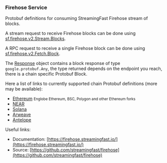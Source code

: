 ### Firehose Service

Protobuf definitions for consuming StreamingFast Firehose stream of blocks.

A stream request to receive Firehose blocks can be done using [sf.firehose.v2.Stream.Blocks](https://buf.build/streamingfast/firehose/docs/main:sf.firehose.v2#sf.firehose.v2.Stream.Blocks).

A RPC request to receive a single Firehose block can be done using [sf.firehose.v2.Fetch.Block](https://buf.build/streamingfast/firehose/docs/main:sf.firehose.v2#sf.firehose.v2.Fetch.Block).

The [Response](https://buf.build/streamingfast/firehose/docs/main:sf.firehose.v2#sf.firehose.v2.Response) object contains a block response of type `google.protobuf.Any`, the type returned depends on the endpoint you reach, there is a chain specific Protobuf Block.

Here a list of links to currently supported chain Protobuf definitions (more may be available):
- [Ethereum](https://github.com/streamingfast/firehose-ethereum/blob/develop/proto/sf/ethereum/type/v2/type.proto) <small>Englobe Ethereum, BSC, Polygon and other Ethereum forks</small>
- [NEAR](https://github.com/streamingfast/firehose-near/blob/develop/proto/sf/near/type/v1/type.proto)
- [Solana](https://github.com/streamingfast/firehose-solana/blob/develop/proto/sf/solana/type/v1/type.proto)
- [Arweave](https://github.com/streamingfast/firehose-arweave/blob/develop/proto/sf/arweave/type/v1/type.proto)
- [Antelope](https://github.com/pinax-network/firehose-antelope/blob/develop/proto/sf/antelope/type/v1/type.proto)

Useful links:
- Documentation: [https://firehose.streamingfast.io/](https://firehose.streamingfast.io/)
- Source: [https://github.com/streamingfast/firehose](https://github.com/streamingfast/firehose)